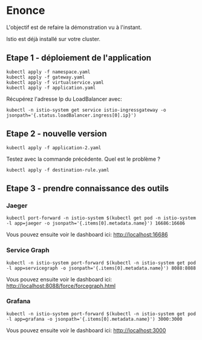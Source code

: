 # Enonce

L'objectif est de refaire la démonstration vu à l'instant.

Istio est déjà installé sur votre cluster.

## Etape 1 - déploiement de l'application

```language-bash
kubectl apply -f namespace.yaml
kubectl apply -f gateway.yaml
kubectl apply -f virtualservice.yaml
kubectl apply -f application.yaml
```

Récupérez l'adresse Ip du LoadBalancer avec:

```language-bash
kubectl -n istio-system get service istio-ingressgateway -o jsonpath='{.status.loadBalancer.ingress[0].ip}')
```

## Etape 2 - nouvelle version

```language-bash
kubectl apply -f application-2.yaml
```

Testez avec la commande précédente.
Quel est le problème ?

```language-bash
kubectl apply -f destination-rule.yaml
```

## Etape 3 - prendre connaissance des outils

### Jaeger

```language-bash
kubectl port-forward -n istio-system $(kubectl get pod -n istio-system -l app=jaeger -o jsonpath='{.items[0].metadata.name}') 16686:16686
```

Vous pouvez ensuite voir le dashboard ici: [http://localhost:16686](http://localhost:16686)

### Service Graph

```language-bash
kubectl -n istio-system port-forward $(kubectl -n istio-system get pod -l app=servicegraph -o jsonpath='{.items[0].metadata.name}') 8088:8088
```

Vous pouvez ensuite voir le dashboard ici: [http://localhost:8088/force/forcegraph.html](http://localhost:8088/force/forcegraph.html)

### Grafana 

```language-bash
kubectl -n istio-system port-forward $(kubectl -n istio-system get pod -l app=grafana -o jsonpath='{.items[0].metadata.name}') 3000:3000
```

Vous pouvez ensuite voir le dashboard ici: [http://localhost:3000](http://localhost:3000)
